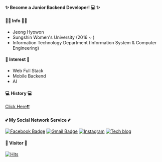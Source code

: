 #### ✨ Become a Junior Backend Developer! :computer: ✨ 
#### :ok_woman: Info :ok_woman:
* Jeong Hyowon
* Sungshin Women's University (2016 ~ )
* Information Technology Department (Information System & Computer Engineering)

#### :rainbow: Interest :rainbow:
* Web Full Stack
* Mobile Backend
* AI

#### :computer: History :computer:
[Click Here:exclamation::exclamation:](https://github.com/Jeong-Hyowon/Jeong-Hyowon/blob/master/History.md)

 #### :two_hearts: My Social Network Service :two_hearts: 
 
[![Facebook Badge](https://img.shields.io/badge/facebook-1877f2?style=flat-square&logo=facebook&logoColor=white&link=https://www.facebook.com/profile.php?id=100021971311553)](https://www.facebook.com/profile.php?id=100021971311553)
[![Gmail Badge](https://img.shields.io/badge/Gmail-d14836?style=flat-square&logo=Gmail&logoColor=white&link=mailto:hyowon9252@gmail.com)](mailto:hyowon9252@gmail.com)
[![Instagram](https://img.shields.io/badge/instagram-%23E4405F.svg?&style=flat-square&logo=instagram&logoColor=white)](https://www.instagram.com/xoxhyoxx/)
[![Tech blog](https://img.shields.io/badge/-Tech%20Blog-black.svg?&style=flat-square&logo=github&logoColor=white)](https://hyoveloper.tistory.com/)	

#### 👋 Visitor 👋
  
[![Hits](https://hits.seeyoufarm.com/api/count/incr/badge.svg?url=https://github.com/Jeong-Hyowon%2Fgjbae1212%2Fhit-counter&count_bg=%23EB3369&title_bg=%23555555&title=Today%27s&edge_flat=false)](https://hits.seeyoufarm.com)
